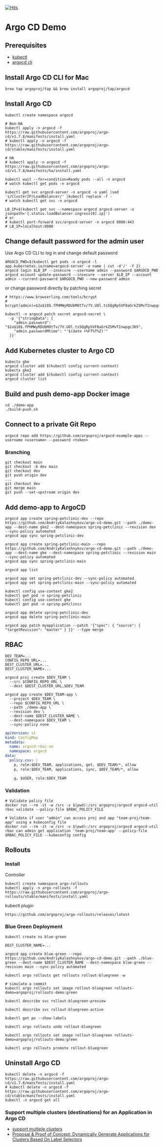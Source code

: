 [![Hits](https://hits.seeyoufarm.com/api/count/incr/badge.svg?url=https%3A%2F%2Fgithub.com%2FAndriyKalashnykov%2Fargo-cd-demo&count_bg=%2333CD56&title_bg=%23555555&icon=&icon_color=%23E7E7E7&title=hits&edge_flat=false)](https://hits.seeyoufarm.com)
# Argo CD Demo

## Prerequisites

* [kubectl](https://kubernetes.io/docs/tasks/tools/install-kubectl/)
* [argocd cli](https://argoproj.github.io/argo-cd/cli_installation/)

## Install Argo CD CLI for Mac

```shell
brew tap argoproj/tap && brew install argoproj/tap/argocd
```

## Install Argo CD

```shell
kubectl create namespace argocd

# Non-HA
kubectl apply -n argocd -f https://raw.githubusercontent.com/argoproj/argo-cd/v1.7.8/manifests/install.yaml
# kubectl apply -n argocd -f https://raw.githubusercontent.com/argoproj/argo-cd/stable/manifests/install.yaml

# HA
# kubectl apply -n argocd -f https://raw.githubusercontent.com/argoproj/argo-cd/v1.7.8/manifests/ha/install.yaml

kubectl wait --for=condition=Ready pods --all -n argocd
# watch kubectl get pods -n argocd

kubectl get svc argocd-server -n argocd -o yaml |sed 's/ClusterIP/LoadBalancer/' |kubectl replace -f -
# watch kubectl get svc -n argocd

LB_IP=$(kubectl get svc --namespace argocd argocd-server -o jsonpath='{.status.loadBalancer.ingress[0].ip}')
# or
# kubectl port-forward svc/argocd-server -n argocd 8080:443
# LB_IP=localhost:8080
```

## Change default password for the admin user

Use Argo CD CLI to log in and change default password
```shell
ARGOCD_PWD=$(kubectl get pods -n argocd -l app.kubernetes.io/name=argocd-server -o name | cut -d'/' -f 2)
argocd login $LB_IP --insecure --username admin --password $ARGOCD_PWD
argocd account update-password --insecure --server $LB_IP --account admin --current-password $ARGOCD_PWD --new-password admin
```

or change password directly by patching secret

```shell
# https://www.browserling.com/tools/bcrypt
# bcrypt(admin)=$2a$10$.fPHMWyRDUbMOtTv/7V.UOl.ts5QgRpSVF0aGrkZSMvTInwpgcJ6S

kubectl -n argocd patch secret argocd-secret \
  -p '{"stringData": {
    "admin.password": "$2a$10$.fPHMWyRDUbMOtTv/7V.UOl.ts5QgRpSVF0aGrkZSMvTInwpgcJ6S",
    "admin.passwordMtime": "'$(date +%FT%T%Z)'"
  }}'
```

## Add Kubernetes cluster to Argo CD

```shell
kubectx gke
argocd cluster add $(kubectl config current-context)
kubectx gke2
argocd cluster add $(kubectl config current-context)
argocd cluster list
```

## Build and push demo-app Docker image

```shell
cd ./demo-app
./build-push.sh
```

## Connect to a private Git Repo

```shell
argocd repo add https://github.com/argoproj/argocd-example-apps --username <username> --password <token>
```

### Branching

```shell
git checkout main
git checkout -b dev main
git checkout dev
git push origin dev
...
git checkout dev
git merge main
git push --set-upstream origin dev
```

## Add demo-app to ArgoCD

```shell
argocd app create spring-petclinic-dev --repo https://github.com/AndriyKalashnykov/argo-cd-demo.git --path ./demo-app --dest-name gke2 --dest-namespace spring-petclinic --revision dev --sync-policy automated
argocd app sync spring-petclinic-dev

argocd app create spring-petclinic-main --repo https://github.com/AndriyKalashnykov/argo-cd-demo.git --path ./demo-app --dest-name gke --dest-namespace spring-petclinic --revision main --sync-policy automated
argocd app sync spring-petclinic-main

argocd app list

argocd app set spring-petclinic-dev --sync-policy automated
argocd app set spring-petclinic-main --sync-policy automated

kubectl config use-context gke2
kubectl get pod -n spring-petclinic
kubectl config use-context gke
kubectl get pod -n spring-petclinic

argocd app delete spring-petclinic-dev
argocd app delete spring-petclinic-main

argocd app patch myapplication --patch '{"spec": { "source": { "targetRevision": "master" } }}' --type merge
```

## RBAC

```shell
DEV_TEAM=...
CONFIG_REPO_URL=...
DEST_CLUSTER_URL=...
DEST_CLUSTER_NAME=...

argocd proj create $DEV_TEAM \
  --src $CONFIG_REPO_URL \
  --dest $DEST_CLUSTER_URL,$DEV_TEAM

argocd app create $DEV_TEAM-app \
  --project $DEV_TEAM \
  --repo $CONFIG_REPO_URL \
  --path ./demo-app \
  --revision dev \
  --dest-name $DEST_CLUSTER_NAME \
  --dest-namespace $DEV_TEAM \
  --sync-policy none
```

```yaml
apiVersion: v1
kind: ConfigMap
metadata:
  name: argocd-rbac-cm
  namespace: argocd
data:
  policy.csv: |
    p, role:$DEV_TEAM, applications, get, $DEV_TEAM/*, allow
    p, role:$DEV_TEAM, applications, sync, $DEV_TEAM/*, allow

    g, $USER, role:$DEV_TEAM
```

### Validation

```shell
# Validate policy file
docker run --rm -it -w /src -v $(pwd):/src argoproj/argocd argocd-util rbac validate --policy-file $RBAC_POLICY_FILE

# Validate if user "admin" can access proj and app "team-proj/team-app" using a kubeconfig file
docker run --rm -it -w /src -v $(pwd):/src argoproj/argocd argocd-util rbac can admin get application 'team-proj/team-app' --policy-file $RBAC_POLICY_FILE --kubeconfig config
```

## Rollouts

### Install

Controller

```shell
kubectl create namespace argo-rollouts
kubectl apply -n argo-rollouts -f https://raw.githubusercontent.com/argoproj/argo-rollouts/stable/manifests/install.yaml
```

kubectl plugin

```shell
https://github.com/argoproj/argo-rollouts/releases/latest
```

### Blue Green Deployment

```shell
kubectl create ns blue-green

DEST_CLUSTER_NAME=...

argocd app create blue-green --repo https://github.com/AndriyKalashnykov/argo-cd-demo.git --path ./blue-green --dest-name $DEST_CLUSTER_NAME --dest-namespace blue-green --revision main --sync-policy automated

kubectl argo rollouts get rollouts rollout-bluegreen -w

# simulate a commit
kubectl argo rollouts set image rollout-bluegreen rollouts-demo=argoproj/rollouts-demo:green

kubectl describe svc rollout-bluegreen-preview

kubectl describe svc rollout-bluegreen-active

kubectl get po --show-labels

kubectl argo rollouts undo rollout-bluegreen

kubectl argo rollouts set image rollout-bluegreen rollouts-demo=argoproj/rollouts-demo:green

kubectl argo rollouts promote rollout-bluegreen
```

## Uninstall Argo CD

```shell
kubectl delete -n argocd -f https://raw.githubusercontent.com/argoproj/argo-cd/v1.7.8/manifests/install.yaml
# kubectl delete -n argocd -f https://raw.githubusercontent.com/argoproj/argo-cd/stable/manifests/install.yaml
kubectl -n argocd get all
```

### Support multiple clusters (destinations) for an Application in Argo CD

* [support multiple clusters](https://github.com/argoproj/argo-cd/issues/1673)
* [Proposal & Proof of Concept: Dynamically Generate Applications for Clusters Based On Label Selectors](https://github.com/argoproj/argo-cd/issues/3403)

